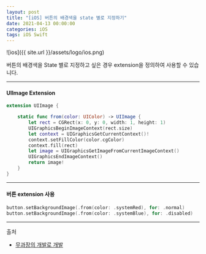 ```yaml
---
layout: post
title: "[iOS] 버튼의 배경색을 state 별로 지정하기"
date: 2021-04-13 00:00:00
categories: iOS
tags: iOS Swift
---
```


![ios]({{ site.url }}/assets/logo/ios.png)

버튼의 배경색을 State 별로 지정하고 싶은 경우 extension을 정의하여 사용할 수 있습니다.

---

#### UIImage Extension

```swift
extension UIImage {

    static func from(color: UIColor) -> UIImage {
        let rect = CGRect(x: 0, y: 0, width: 1, height: 1)
        UIGraphicsBeginImageContext(rect.size)
        let context = UIGraphicsGetCurrentContext()!
        context.setFillColor(color.cgColor)
        context.fill(rect)
        let image = UIGraphicsGetImageFromCurrentImageContext()
        UIGraphicsEndImageContext()
        return image!
    }
}
```

---

#### 버튼 extension 사용

```swift
button.setBackgroundImage(.from(color: .systemRed), for: .normal)
button.setBackgroundImage(.from(color: .systemBlue), for: .disabled)
```

---

출처

- [무과장의 개발로 개발][link]

[link]: https://jmkim0213.github.io/ios/swift/ui/2019/02/05/button_background.html
